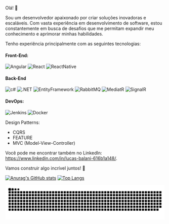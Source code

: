 Olá! 👋

Sou um desenvolvedor apaixonado por criar soluções inovadoras e escaláveis. Com vasta experiência em desenvolvimento de software, estou constantemente em busca de desafios que me permitam expandir meu conhecimento e aprimorar minhas habilidades.

Tenho experiência principalmente com as seguintes tecnologias:

<div>
<h4>Front-End:</h4>
<img src="https://cdn.worldvectorlogo.com/logos/angular-icon-1.svg" alt="Angular" width="40" height="40"/>
<img src="https://cdn.worldvectorlogo.com/logos/react-2.svg" alt="React" width="40" height="40"/>
<img src="https://cdn.worldvectorlogo.com/logos/react-native-1.svg" alt="ReactNative" width="40" height="40"/>
</div>

<div> 
<h4>Back-End</h4>
<img src="https://cdn.worldvectorlogo.com/logos/c--4.svg" alt="c#" width="40" height="40"/>
<img src="https://cdn.worldvectorlogo.com/logos/dot-net-core-7.svg" alt=".NET" width="40" height="40"/>
<img src="https://encrypted-tbn0.gstatic.com/images?q=tbn:ANd9GcQCDx1Gq9OhPHbGCw4K83O6b5jhBHRXmYLeMQ&s" alt="EntityFramework" width="40" height="40"/>
<img src="https://cdn.worldvectorlogo.com/logos/rabbitmq.svg" alt="RabbitMQ" width="40" height="40"/>
<img src="https://miro.medium.com/v2/resize:fit:300/1*Q4Jal0sXvJbvXJ1-qu9PCw.png" alt="MediatR" width="40" height="40"/>
<img src="https://encrypted-tbn0.gstatic.com/images?q=tbn:ANd9GcRRhKtWjHS_peqMCVR2muDL5WY5-MPwBlncmw&s" alt="SignalR" width="40" height="40"/>
</div>

<div>
<h4>DevOps:</h4>
<img src="https://cdn.worldvectorlogo.com/logos/jenkins-1.svg" alt="Jenkins" width="40" height="40"/>
<img src="https://cdn.worldvectorlogo.com/logos/docker.svg" alt="Docker" width="40" height="40"/>
</div>

Design Patterns:
- CQRS
- FEATURE
- MVC (Model-View-Controller)

Você pode me encontrar também no LinkedIn: https://www.linkedin.com/in/lucas-balani-616b1a148/.

Vamos construir algo incrível juntos! 🚀

[![Anurag's GitHub stats](https://github-readme-stats.vercel.app/api?username=lucasbalani&show_icons=true&theme=tokyonight&bg_color=00000000&line_height=20&rank_icon=github&hide=java)](https://github.com/anuraghazra/github-readme-stats)
[![Top Langs](https://github-readme-stats.vercel.app/api/top-langs/?username=lucasbalani&show_icons=true&theme=tokyonight&bg_color=00000000&layout=compact&card_width=465&hide=java)](https://github.com/anuraghazra/github-readme-stats)

<picture>
  <source
    media="(prefers-color-scheme: dark)"
    srcset="https://raw.githubusercontent.com/platane/snk/output/github-contribution-grid-snake-dark.svg"
  />
  <source
    media="(prefers-color-scheme: light)"
    srcset="https://raw.githubusercontent.com/platane/snk/output/github-contribution-grid-snake.svg"
  />
  <img
    alt="github contribution grid snake animation"
    src="https://raw.githubusercontent.com/platane/snk/output/github-contribution-grid-snake.svg"
  />
</picture>
